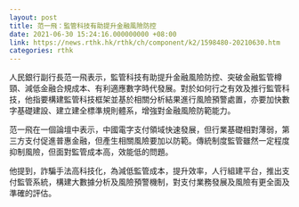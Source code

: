 ```yaml
---
layout: post
title: 范一飛：監管科技有助提升金融風險防控
date: 2021-06-30 15:24:16.000000000 +08:00
link: https://news.rthk.hk/rthk/ch/component/k2/1598480-20210630.htm
categories: rthk
---
```


人民銀行副行長范一飛表示，監管科技有助提升金融風險防控、突破金融監管樽頸、減低金融合規成本、有利適應數字時代發展。對於如何行之有效及推行監管科技，他指要構建監管科技框架並基於相關分析結果進行風險預警處置，亦要加快數字基礎建設、建立建全標準規則體系，增強對金融風險防範能力。

范一飛在一個論壇中表示，中國電字支付領域快速發展，但行業基礎相對薄弱，第三方支付促進普惠金融，但產生相關風險要加以防範。傳統制度監管雖然一定程度抑制風險，但面對監管成本高，效能低的問題。

他提到，詐騙手法高科技化，為減低監管成本，提升效率，人行組建平台，推出支付監管系統，構建大數據分析及風險預警機制，對支付業務發展及風險有更全面及準確的評估。

